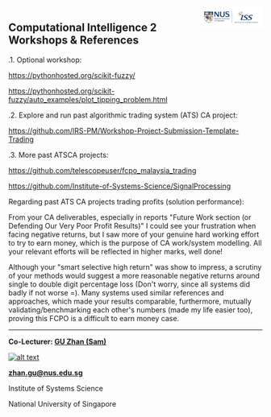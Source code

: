 <img align="right" src='nus-iss-logo.jpg' width=25%>

## Computational Intelligence 2 Workshops & References

.1. Optional workshop:

https://pythonhosted.org/scikit-fuzzy/

https://pythonhosted.org/scikit-fuzzy/auto_examples/plot_tipping_problem.html

.2. Explore and run past algorithmic trading system (ATS) CA project:

https://github.com/IRS-PM/Workshop-Project-Submission-Template-Trading

.3. More past ATSCA projects:

https://github.com/telescopeuser/fcpo_malaysia_trading

https://github.com/Institute-of-Systems-Science/SignalProcessing

Regarding past ATS CA projects trading profits (solution performance):

From your CA deliverables, especially in reports "Future Work section (or Defending Our Very Poor Profit Results)" I could see your frustration when facing negative returns, but I saw more of your genuine hard working effort to try to earn money, which is the purpose of CA work/system modelling. All your relevant efforts will be reflected in higher marks, well done!

Although your "smart selective high return" was show to impress, a scrutiny of your methods would suggest a more reasonable negative returns around single to double digit percentage loss (Don't worry, since all systems did badly if not worse =). Many systems used similar references and approaches, which made your results comparable, furthermore, mutually validating/benchmarking each other's numbers (made my life easier too), proving this FCPO is a difficult to earn money case.

---

**Co-Lecturer: [GU Zhan (Sam)](https://www.iss.nus.edu.sg/about-us/staff/detail/201/GU%20Zhan "GU Zhan (Sam)")**

[![alt text](https://www.iss.nus.edu.sg/images/default-source/About-Us/7.6.1-teaching-staff/sam-website.tmb-.png "Let's check Sam' profile page")](https://www.iss.nus.edu.sg/about-us/staff/detail/201/GU%20Zhan)

**zhan.gu@nus.edu.sg**

Institute of Systems Science

National University of Singapore

